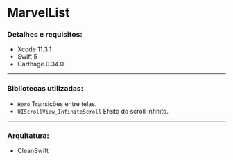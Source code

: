 # MarvelList

### Detalhes e requisitos:
-  Xcode 11.3.1
-  Swift 5
-  Carthage 0.34.0

---
### Bibliotecas utilizadas:
- `Hero` Transições entre telas.
- `UIScrollView_InfiniteScroll` Efeito do scroll infinito.

---
### Arquitatura:
- CleanSwift
